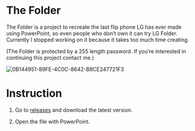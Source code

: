# The Folder
The Folder is a project to recreate the last flip phone LG has ever made using PowerPoint, so even people who don’t own it can try LG Folder. Currently I stopped working on it because it takes too much time creating.

(The Folder is protected by a 255 length password. If you’re interested in continuing this project contact me.)

![0B144951-89FE-4C0C-8642-B8CE247721F3](https://user-images.githubusercontent.com/82555878/208377415-de744891-47af-4579-b7c2-ff6c9380da43.png)

# Instruction

1. Go to [releases](https://github.com/Dr-Sauce/thefolder/releases/latest) and download the latest version.

2. Open the file with PowerPoint. 
